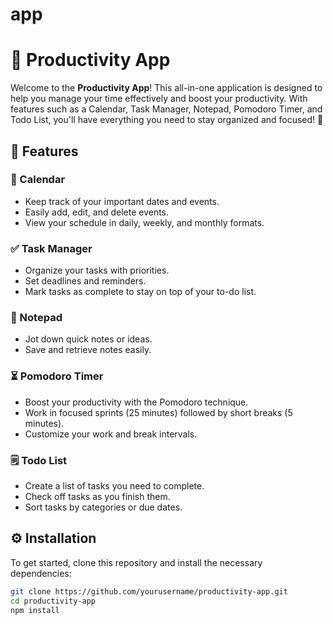 # app
# 📅 Productivity App

Welcome to the **Productivity App**! This all-in-one application is designed to help you manage your time effectively and boost your productivity. With features such as a Calendar, Task Manager, Notepad, Pomodoro Timer, and Todo List, you'll have everything you need to stay organized and focused! 🚀

## 🌟 Features

### 📆 Calendar
- Keep track of your important dates and events.
- Easily add, edit, and delete events.
- View your schedule in daily, weekly, and monthly formats.

### ✅ Task Manager
- Organize your tasks with priorities.
- Set deadlines and reminders.
- Mark tasks as complete to stay on top of your to-do list.

### 📝 Notepad
- Jot down quick notes or ideas.
- Save and retrieve notes easily.

### ⏳ Pomodoro Timer
- Boost your productivity with the Pomodoro technique.
- Work in focused sprints (25 minutes) followed by short breaks (5 minutes).
- Customize your work and break intervals.

### 🗒️ Todo List
- Create a list of tasks you need to complete.
- Check off tasks as you finish them.
- Sort tasks by categories or due dates.

## ⚙️ Installation

To get started, clone this repository and install the necessary dependencies:

```bash
git clone https://github.com/yourusername/productivity-app.git
cd productivity-app
npm install
